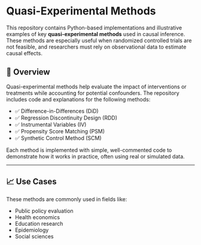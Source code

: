 # Quasi-Experimental Methods

This repository contains Python-based implementations and illustrative examples of key **quasi-experimental methods** used in causal inference. These methods are especially useful when randomized controlled trials are not feasible, and researchers must rely on observational data to estimate causal effects.

## 📘 Overview

Quasi-experimental methods help evaluate the impact of interventions or treatments while accounting for potential confounders. The repository includes code and explanations for the following methods:

- ✅ Difference-in-Differences (DiD)
- ✅ Regression Discontinuity Design (RDD)
- ✅ Instrumental Variables (IV)
- ✅ Propensity Score Matching (PSM)
- ✅ Synthetic Control Method (SCM)

Each method is implemented with simple, well-commented code to demonstrate how it works in practice, often using real or simulated data.

---
## 📈 Use Cases

These methods are commonly used in fields like:

- Public policy evaluation  
- Health economics  
- Education research  
- Epidemiology  
- Social sciences 

